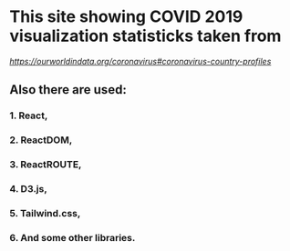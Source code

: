 # This site showing COVID 2019 visualization statisticks taken from 
*_https://ourworldindata.org/coronavirus#coronavirus-country-profiles_*
## Also there are used:
### 1. React,
### 2. ReactDOM,
### 3. ReactROUTE,
### 4. D3.js,
### 5. Tailwind.css,
### 6. And some other libraries.
